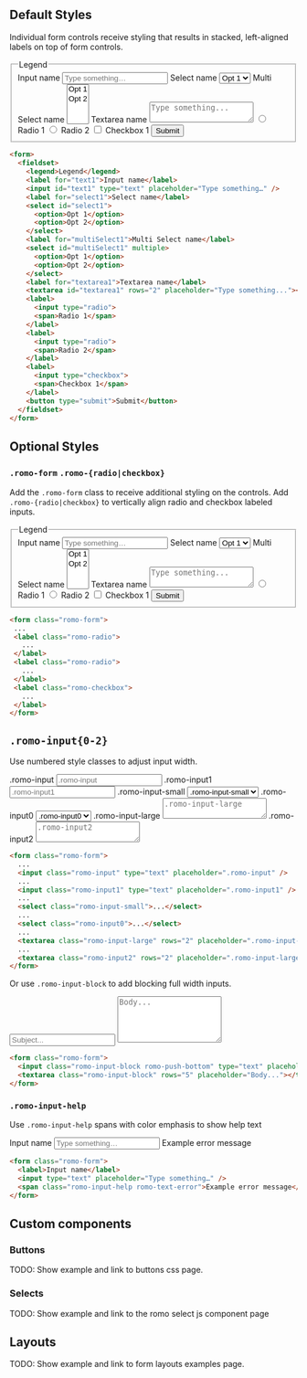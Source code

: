 ## Default Styles

Individual form controls receive styling that results in stacked, left-aligned labels on top of form controls.

<div>
  <form>
    <fieldset>
      <legend>Legend</legend>
      <label for="text1">Input name</label>
      <input id="text1" type="text" placeholder="Type something…" />
      <label for="select1">Select name</label>
      <select id="select1">
        <option>Opt 1</option>
        <option>Opt 2</option>
      </select>
      <label for="multiSelect1">Multi Select name</label>
      <select id="multiSelect1" multiple>
        <option>Opt 1</option>
        <option>Opt 2</option>
      </select>
      <label for="textarea1">Textarea name</label>
      <textarea id="textarea1" rows="2" placeholder="Type something..."></textarea>
      <label>
        <input type="radio">
        <span>Radio 1</span>
      </label>
      <label>
        <input type="radio">
        <span>Radio 2</span>
      </label>
      <label>
        <input type="checkbox">
        <span>Checkbox 1</span>
      </label>
      <button type="submit">Submit</button>
    </fieldset>
  </form>
</div>

```html
<form>
  <fieldset>
    <legend>Legend</legend>
    <label for="text1">Input name</label>
    <input id="text1" type="text" placeholder="Type something…" />
    <label for="select1">Select name</label>
    <select id="select1">
      <option>Opt 1</option>
      <option>Opt 2</option>
    </select>
    <label for="multiSelect1">Multi Select name</label>
    <select id="multiSelect1" multiple>
      <option>Opt 1</option>
      <option>Opt 2</option>
    </select>
    <label for="textarea1">Textarea name</label>
    <textarea id="textarea1" rows="2" placeholder="Type something..."></textarea>
    <label>
      <input type="radio">
      <span>Radio 1</span>
    </label>
    <label>
      <input type="radio">
      <span>Radio 2</span>
    </label>
    <label>
      <input type="checkbox">
      <span>Checkbox 1</span>
    </label>
    <button type="submit">Submit</button>
  </fieldset>
</form>
```

## Optional Styles

### `.romo-form` `.romo-{radio|checkbox}`

Add the `.romo-form` class to receive additional styling on the controls.  Add `.romo-{radio|checkbox}` to vertically align radio and checkbox labeled inputs.

<div>
  <form class="romo-form">
    <fieldset>
      <legend>Legend</legend>
      <label for="text2">Input name</label>
      <input id="text2" type="text" placeholder="Type something…" />
      <label for="select2">Select name</label>
      <select id="select2">
        <option>Opt 1</option>
        <option>Opt 2</option>
      </select>
      <label for="multiSelect2">Multi Select name</label>
      <select id="multiSelect2" multiple>
        <option>Opt 1</option>
        <option>Opt 2</option>
      </select>
      <label for="textarea2">Textarea name</label>
      <textarea id="textarea2" rows="2" placeholder="Type something..."></textarea>
      <label class="romo-radio">
        <input type="radio">
        <span>Radio 1</span>
      </label>
      <label class="romo-radio">
        <input type="radio">
        <span>Radio 2</span>
      </label>
      <label class="romo-checkbox">
        <input type="checkbox">
        <span>Checkbox 1</span>
      </label>
      <button type="submit" class="romo-btn">Submit</button>
    </fieldset>
  </form>
</div>

```html
<form class="romo-form">
 ...
 <label class="romo-radio">
   ...
 </label>
 <label class="romo-radio">
   ...
 </label>
 <label class="romo-checkbox">
   ...
 </label>
</form>
```

## `.romo-input{0-2}`

Use numbered style classes to adjust input width.

<div>
  <form class="romo-form">
    <label>.romo-input</label>
    <input class="romo-input" type="text" placeholder=".romo-input" />
    <label>.romo-input1</label>
    <input class="romo-input1" type="text" placeholder=".romo-input1" />
    <label>.romo-input-small</label>
    <select class="romo-input-small">
      <option>.romo-input-small</option>
    </select>
    <label>.romo-input0</label>
    <select class="romo-input0">
      <option>.romo-input0</option>
    </select>
    <label>.romo-input-large</label>
    <textarea class="romo-input-large" rows="2" placeholder=".romo-input-large"></textarea>
    <label>.romo-input2</label>
    <textarea class="romo-input2" rows="2" placeholder=".romo-input2"></textarea>
  </form>
</div>

```html
<form class="romo-form">
  ...
  <input class="romo-input" type="text" placeholder=".romo-input" />
  ...
  <input class="romo-input1" type="text" placeholder=".romo-input1" />
  ...
  <select class="romo-input-small">...</select>
  ...
  <select class="romo-input0">...</select>
  ...
  <textarea class="romo-input-large" rows="2" placeholder=".romo-input-large"></textarea>
  ...
  <textarea class="romo-input2" rows="2" placeholder=".romo-input-large"></textarea>
</form>
```

Or use `.romo-input-block` to add blocking full width inputs.

<div>
  <form class="romo-form">
    <input class="romo-input-block romo-push-bottom" type="text" placeholder="Subject..." />
    <textarea class="romo-input-block" rows="5" placeholder="Body..."></textarea>
  </form>
</div>

```html
<form class="romo-form">
  <input class="romo-input-block romo-push-bottom" type="text" placeholder="Subject..." />
  <textarea class="romo-input-block" rows="5" placeholder="Body..."></textarea>
</form>
```

### `.romo-input-help`

Use `.romo-input-help` spans with color emphasis to show help text

<div>
  <form class="romo-form">
    <label for="text3">Input name</label>
    <input id="text3" type="text" placeholder="Type something…" />
    <span class="romo-input-help romo-text-error">Example error message</span>
  </form>
</div>

```html
<form class="romo-form">
  <label>Input name</label>
  <input type="text" placeholder="Type something…" />
  <span class="romo-input-help romo-text-error">Example error message</span>
</form>
```

## Custom components

### Buttons

TODO: Show example and link to buttons css page.

### Selects

TODO: Show example and link to the romo select js component page

## Layouts

TODO: Show example and link to form layouts examples page.
